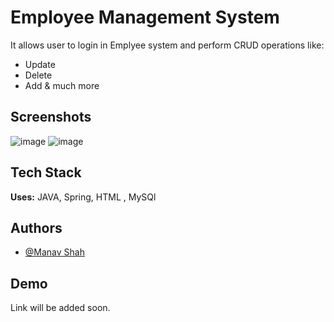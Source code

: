 # Employee Management System


It allows user to login in Emplyee system and perform CRUD operations like:

- Update
- Delete
- Add
  & much more

## Screenshots
![image](https://github.com/user-attachments/assets/ab20fc2b-8541-4bfd-acb5-1cbfd11208d1)
![image](https://github.com/user-attachments/assets/d979ab05-d121-4913-b80d-87de7488b85d)





## Tech Stack
**Uses:** JAVA, Spring, HTML , MySQl




## Authors

- [@Manav Shah](https://www.github.com/manavshahthgr8)


## Demo

Link will be added soon.
